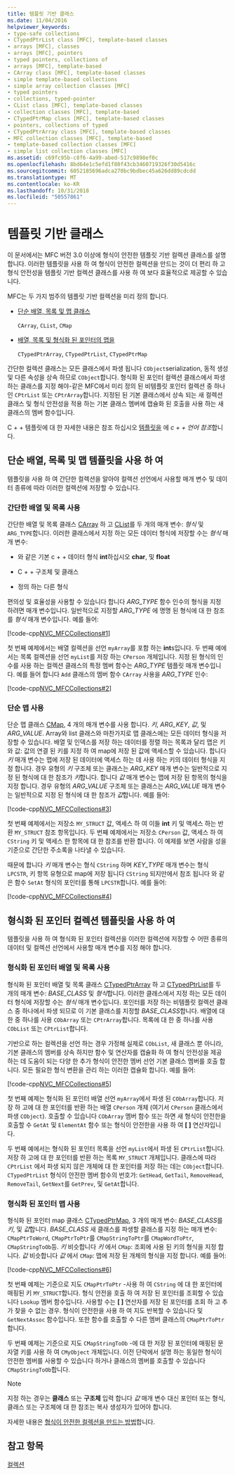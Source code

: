```yaml
---
title: 템플릿 기반 클래스
ms.date: 11/04/2016
helpviewer_keywords:
- type-safe collections
- CTypedPtrList class [MFC], template-based classes
- arrays [MFC], classes
- arrays [MFC], pointers
- typed pointers, collections of
- arrays [MFC], template-based
- CArray class [MFC], template-based classes
- simple template-based collections
- simple array collection classes [MFC]
- typed pointers
- collections, typed-pointer
- CList class [MFC], template-based classes
- collection classes [MFC], template-based
- CTypedPtrMap class [MFC], template-based classes
- pointers, collections of typed
- CTypedPtrArray class [MFC], template-based classes
- MFC collection classes [MFC], template-based
- template-based collection classes [MFC]
- simple list collection classes [MFC]
ms.assetid: c69fc95b-c8f6-4a99-abed-517c9898ef0c
ms.openlocfilehash: 8bd64e1c5efd1f80f43cb3460719326f30d5416c
ms.sourcegitcommit: 6052185696adca270bc9bdbec45a626dd89cdcdd
ms.translationtype: MT
ms.contentlocale: ko-KR
ms.lasthandoff: 10/31/2018
ms.locfileid: "50557861"
---
```

# <a name="template-based-classes"></a>템플릿 기반 클래스

이 문서에서는 MFC 버전 3.0 이상에 형식이 안전한 템플릿 기반 컬렉션 클래스를 설명 합니다. 이러한 템플릿을 사용 하 여 형식이 안전한 컬렉션을 만드는 것이 더 편리 하 고 형식 안전성을 템플릿 기반 컬렉션 클래스를 사용 하 여 보다 효율적으로 제공할 수 있습니다.

MFC는 두 가지 범주의 템플릿 기반 컬렉션을 미리 정의 합니다.

- [단순 배열, 목록 및 맵 클래스](#_core_using_simple_array.2c_.list.2c_.and_map_templates)

   `CArray`, `CList`, `CMap`

- [배열, 목록 및 형식화 된 포인터의 맵을](#_core_using_typed.2d.pointer_collection_templates)

   `CTypedPtrArray`, `CTypedPtrList`, `CTypedPtrMap`

간단한 컬렉션 클래스는 모든 클래스에서 파생 됩니다 `CObject`serialization, 동적 생성 및 다른 속성을 상속 하므로 `CObject`합니다. 형식화 된 포인터 컬렉션 클래스에서 파생 하는 클래스를 지정 해야-같은 MFC에서 미리 정의 된 비템플릿 포인터 컬렉션 중 하나인 `CPtrList` 또는 `CPtrArray`합니다. 지정된 된 기본 클래스에서 상속 되는 새 컬렉션 클래스 및 형식 안전성을 적용 하는 기본 클래스 멤버에 캡슐화 된 호출을 사용 하는 새 클래스의 멤버 함수입니다.

C + + 템플릿에 대 한 자세한 내용은 참조 하십시오 [템플릿을](../cpp/templates-cpp.md) 에 *c + + 언어 참조*합니다.

##  <a name="_core_using_simple_array.2c_.list.2c_.and_map_templates"></a> 단순 배열, 목록 및 맵 템플릿을 사용 하 여

템플릿을 사용 하 여 간단한 컬렉션을 알아야 컬렉션 선언에서 사용할 매개 변수 및 데이터 종류에 따라 이러한 컬렉션에 저장할 수 있습니다.

###  <a name="_core_simple_array_and_list_usage"></a> 간단한 배열 및 목록 사용

간단한 배열 및 목록 클래스 [CArray](../mfc/reference/carray-class.md) 하 고 [CList](../mfc/reference/clist-class.md)를 두 개의 매개 변수: *형식* 및 `ARG_TYPE`합니다. 이러한 클래스에서 지정 하는 모든 데이터 형식에 저장할 수는 *형식* 매개 변수:

- 와 같은 기본 c + + 데이터 형식 **int**하십시오 **char**, 및 **float**

- C + + 구조체 및 클래스

- 정의 하는 다른 형식

편의성 및 효율성을 사용할 수 있습니다 합니다 *ARG_TYPE* 함수 인수의 형식을 지정 하려면 매개 변수입니다. 일반적으로 지정할 *ARG_TYPE* 에 명명 된 형식에 대 한 참조를 *형식* 매개 변수입니다. 예를 들어:

[!code-cpp[NVC_MFCCollections#1](../mfc/codesnippet/cpp/template-based-classes_1.cpp)]

첫 번째 예제에서는 배열 컬렉션을 선언 `myArray`를 포함 하는 **int**s입니다. 두 번째 예에서는 목록 컬렉션을 선언 `myList`를 저장 하는 `CPerson` 개체입니다. 지정 된 형식의 인수를 사용 하는 컬렉션 클래스의 특정 멤버 함수는 *ARG_TYPE* 템플릿 매개 변수입니다. 예를 들어 합니다 `Add` 클래스의 멤버 함수 `CArray` 사용을 *ARG_TYPE* 인수:

[!code-cpp[NVC_MFCCollections#2](../mfc/codesnippet/cpp/template-based-classes_2.cpp)]

###  <a name="_core_simple_map_usage"></a> 단순 맵 사용

단순 맵 클래스 [CMap](../mfc/reference/cmap-class.md), 4 개의 매개 변수를 사용 합니다. *키*, *ARG_KEY*, *값*, 및 *ARG_VALUE*. Array와 list 클래스와 마찬가지로 맵 클래스에는 모든 데이터 형식을 저장할 수 있습니다. 배열 및 인덱스를 저장 하는 데이터를 정렬 하는 목록과 달리 맵은 키와 값: 값의 연결 된 키를 지정 하 여 map에 저장 된 값에 액세스할 수 있습니다. 합니다 *키* 매개 변수는 맵에 저장 된 데이터에 액세스 하는 데 사용 하는 키의 데이터 형식을 지정 합니다. 경우 유형의 *키* 구조체 또는 클래스는 *ARG_KEY* 매개 변수는 일반적으로 지정 된 형식에 대 한 참조가 *키*합니다. 합니다 *값* 매개 변수는 맵에 저장 된 항목의 형식을 지정 합니다. 경우 유형의 *ARG_VALUE* 구조체 또는 클래스는 *ARG_VALUE* 매개 변수는 일반적으로 지정 된 형식에 대 한 참조가 *값*합니다. 예를 들어:

[!code-cpp[NVC_MFCCollections#3](../mfc/codesnippet/cpp/template-based-classes_3.cpp)]

첫 번째 예제에서는 저장소 `MY_STRUCT` 값, 액세스 하 여 이들 **int** 키 및 액세스 하는 반환 `MY_STRUCT` 참조 항목입니다. 두 번째 예제에서는 저장소 `CPerson` 값, 액세스 하 여 `CString` 키 및 액세스 한 항목에 대 한 참조를 반환 합니다. 이 예제를 보면 사람을 성을 기준으로 간단한 주소록을 나타낼 수 있습니다.

때문에 합니다 *키* 매개 변수는 형식 `CString` 하며 *KEY_TYPE* 매개 변수는 형식 `LPCSTR`, 키 항목 유형으로 map에 저장 됩니다 `CString` 되지만에서 참조 됩니다 와 같은 함수 `SetAt` 형식의 포인터를 통해 `LPCSTR`합니다. 예를 들어:

[!code-cpp[NVC_MFCCollections#4](../mfc/codesnippet/cpp/template-based-classes_4.cpp)]

##  <a name="_core_using_typed.2d.pointer_collection_templates"></a> 형식화 된 포인터 컬렉션 템플릿을 사용 하 여

템플릿을 사용 하 여 형식화 된 포인터 컬렉션을 이러한 컬렉션에 저장할 수 어떤 종류의 데이터 및 컬렉션 선언에서 사용할 매개 변수를 지정 해야 합니다.

###  <a name="_core_typed.2d.pointer_array_and_list_usage"></a> 형식화 된 포인터 배열 및 목록 사용

형식화 된 포인터 배열 및 목록 클래스 [CTypedPtrArray](../mfc/reference/ctypedptrarray-class.md) 하 고 [CTypedPtrList](../mfc/reference/ctypedptrlist-class.md)를 두 개의 매개 변수: *BASE_CLASS* 및 *형식*합니다. 이러한 클래스에서 지정 하는 모든 데이터 형식에 저장할 수는 *형식* 매개 변수입니다. 포인터를 저장 하는 비템플릿 컬렉션 클래스 중 하나에서 파생 되므로 이 기본 클래스를 지정할 *BASE_CLASS*합니다. 배열에 대 한 중 하나를 사용 `CObArray` 또는 `CPtrArray`합니다. 목록에 대 한 중 하나를 사용 `CObList` 또는 `CPtrList`합니다.

기반으로 하는 컬렉션을 선언 하는 경우 가정해 실제로 `CObList`, 새 클래스 뿐 아니라, 기본 클래스의 멤버를 상속 하지만 함수 및 연산자를 캡슐화 하 여 형식 안전성을 제공 하는 데 도움이 되는 다양 한 추가 형식이 안전한 멤버 선언 기본 클래스 멤버를 호출 합니다. 모든 필요한 형식 변환을 관리 하는 이러한 캡슐화 합니다. 예를 들어:

[!code-cpp[NVC_MFCCollections#5](../mfc/codesnippet/cpp/template-based-classes_5.cpp)]

첫 번째 예제는 형식화 된 포인터 배열 선언 `myArray`에서 파생 된 `CObArray`합니다. 저장 하 고에 대 한 포인터를 반환 하는 배열 `CPerson` 개체 (여기서 `CPerson` 클래스에서 파생 `CObject`). 호출할 수 있습니다 `CObArray` 멤버 함수 또는 하면 새 형식이 안전한을 호출할 수 `GetAt` 및 `ElementAt` 함수 또는 형식이 안전한을 사용 하 여 **[ ]** 연산자입니다.

두 번째 예에서는 형식화 된 포인터 목록을 선언 `myList`에서 파생 된 `CPtrList`합니다. 저장 하 고에 대 한 포인터를 반환 하는 목록 `MY_STRUCT` 개체입니다. 클래스에 따라 `CPtrList` 에서 파생 되지 않은 개체에 대 한 포인터를 저장 하는 데는 `CObject`합니다. `CTypedPtrList` 형식이 안전한 멤버 함수의 번호가: `GetHead`, `GetTail`, `RemoveHead`, `RemoveTail`, `GetNext`를 `GetPrev`, 및 `GetAt`합니다.

###  <a name="_core_typed.2d.pointer_map_usage"></a> 형식화 된 포인터 맵 사용

형식화 된 포인터 map 클래스 [CTypedPtrMap](../mfc/reference/ctypedptrmap-class.md), 3 개의 매개 변수: *BASE_CLASS*를 *키*, 및 *값*합니다. *BASE_CLASS* 새 클래스를 파생할 클래스를 지정 하는 매개 변수: `CMapPtrToWord`, `CMapPtrToPtr`를 `CMapStringToPtr`를 `CMapWordToPtr`, `CMapStringToOb`등. *키* 비슷합니다 *키* 에서 `CMap`: 조회에 사용 된 키의 형식을 지정 합니다. *값* 비슷합니다 *값* 에서 `CMap`: 맵에 저장 된 개체의 형식을 지정 합니다. 예를 들어:

[!code-cpp[NVC_MFCCollections#6](../mfc/codesnippet/cpp/template-based-classes_6.cpp)]

첫 번째 예제는 기준으로 지도 `CMapPtrToPtr` -사용 하 여 `CString` 에 대 한 포인터에 매핑된 키 `MY_STRUCT`합니다. 형식 안전을 호출 하 여 저장 된 포인터를 조회할 수 있습니다 `Lookup` 멤버 함수입니다. 사용할 수는 **[ ]** 연산자를 저장 된 포인터를 조회 하 고 추가 찾을 수 없는 경우. 형식이 안전한을 사용 하 여 지도 반복할 수 있습니다 및 `GetNextAssoc` 함수입니다. 또한 함수를 호출할 수 다른 멤버 클래스의 `CMapPtrToPtr`합니다.

두 번째 예제는 기준으로 지도 `CMapStringToOb` -에 대 한 저장 된 포인터에 매핑된 문자열 키를 사용 하 여 `CMyObject` 개체입니다. 이전 단락에서 설명 하는 동일한 형식이 안전한 멤버를 사용할 수 있습니다 하거나 클래스의 멤버를 호출할 수 있습니다 `CMapStringToOb`합니다.

> [!NOTE]
>  지정 하는 경우는 **클래스** 또는 **구조체** 입력 합니다 *값* 매개 변수 대신 포인터 또는 형식, 클래스 또는 구조체에 대 한 참조는 복사 생성자가 있어야 합니다.

자세한 내용은 [형식이 안전한 컬렉션을 만드는 방법](../mfc/how-to-make-a-type-safe-collection.md)합니다.

## <a name="see-also"></a>참고 항목

[컬렉션](../mfc/collections.md)

